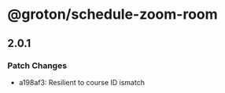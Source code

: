 # @groton/schedule-zoom-room

## 2.0.1

### Patch Changes

- a198af3: Resilient to course ID ismatch
